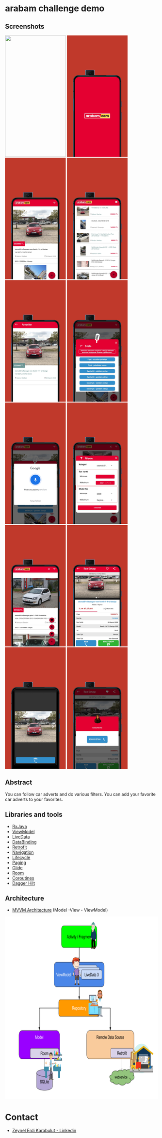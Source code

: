 # arabam challenge demo

## Screenshots ##
<img src="/screen/arabam.gif" width="200" height="400" padding="5"/> <img src="/screen/tia5710818647804567863.png" width="200" height="400" padding="5"/>
<img src="/screen/tia2172694223933761720.png" width="200" height="400" padding="5"/> <img src="/screen/tia4927609525320605354.png" width="200" height="400" padding="5"/>
<img src="/screen/tia5671766467343850850.png" width="200" height="400" padding="5"/> <img src="/screen/tia6405234494266525501.png" width="200" height="400" padding="5"/> 
<img src="/screen/tia1231622285040509238.png" width="200" height="400" padding="5"/> <img src="/screen/tia3587831702638459356.png" width="200" height="400" padding="5"/>
<img src="/screen/tia6550829855598627973.png" width="200" height="400" padding="5"/> <img src="/screen/tia1442286092501586593.png" width="200" height="400" padding="5"/>
<img src="/screen/tia6498909981760557007.png" width="200" height="400" padding="5"/> <img src="/screen/tia8460220626948357530.png" width="200" height="400" padding="5"/> 

## Abstract ##

You can follow car adverts and do various filters. You can add your favorite car adverts to your favorites.

## Libraries and tools ##


* [RxJava](https://github.com/ReactiveX/RxJava)
* [ViewModel](https://developer.android.com/topic/libraries/architecture/viewmodel)
* [LiveData](https://developer.android.com/topic/libraries/architecture/livedata)
* [DataBinding](https://developer.android.com/topic/libraries/data-binding)
* [Retrofit](https://square.github.io/retrofit/)
* [Navigation](https://developer.android.com/guide/navigation)
* [Lifecycle](https://developer.android.com/topic/libraries/architecture/lifecycle)
* [Paging](https://developer.android.com/topic/libraries/architecture/paging)
* [Glide](https://github.com/bumptech/glide)
* [Room](https://developer.android.com/jetpack/androidx/releases/room)
* [Coroutines](https://developer.android.com/topic/libraries/architecture/coroutines)
* [Dagger Hilt](https://developer.android.com/training/dependency-injection/hilt-android)

## Architecture ##

* [MVVM Architecture](https://developer.android.com/jetpack/guide) (Model -View - ViewModel)

<img src="/screen/mvvm.png" width="800" height="600" padding="5"/>

# Contact #

* [Zeynel Erdi Karabulut - Linkedin](https://tr.linkedin.com/in/zeynel-erdi-karabulut-7241771a0/)
